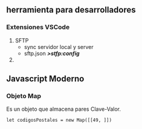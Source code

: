 ## herramienta para desarrolladores
### Extensiones VSCode
1. SFTP
    - sync servidor local y server 
    - sftp.json ***>stfp:config***
2. 

## Javascript Moderno
### Objeto Map 
Es un objeto que almacena pares Clave-Valor.

~~~
let codigosPostales = new Map([[49, ]])
~~~